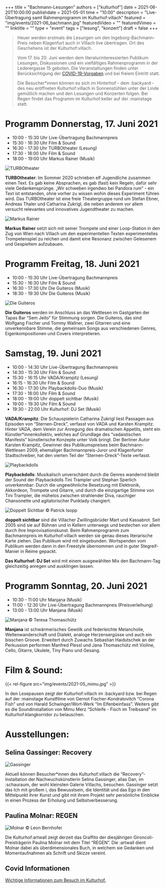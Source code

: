 +++
title = "Bachmann-Lesungen"
authors = ["kulturhof"]
date = 2021-06-20T10:00:00
publishdate = 2021-05-01
time = "10:00"
description = "Live-Übertragung samt Rahmenprogramm im Kulturhof:villach"
featured = "img/events/2021-06_bachmann.jpg"
featuredVideo = ""
featuredVimeo = ""
linktitle = ""
type = "event"
tags = ["lesung", "konzert"]
draft = false
+++

>Heuer werden erstmals die Lesungen um den Ingeborg-Bachmann-Preis neben Klagenfurt auch in Villach live übertragen. Ort des Geschehens ist der Kulturhof:villach.
>
> Vom 17. bis 20. Juni werden dem literaturinteressierten Publikum Lesungen, Diskussionen und ein vielfältiges Rahmenprogramm in der Lederergasse 15 geboten. Die Veranstaltungen finden unter Berücksichtigung der [COVID-19-Vorgaben](covid-info) und bei freiem Eintritt statt.
>
> Die Besucher\*innen können es sich im Hinterhof - dem :backyard - des neu eröffneten Kulturhof:villach in Sonnenstühlen unter der Linde gemütlich machen und den Lesungen und Konzerten folgen. Bei Regen findet das Programm im Kulturhof:keller auf der :mainstage statt.




# Programm Donnerstag, 17. Juni 2021

- 10:00 - 15:30 Uhr     Live-Übertragung Bachmannpreis
- 15:30 - 16:30 Uhr     Film & Sound
- 16:30 - 17:30 Uhr     TURBOtheater (Lesung)
- 17:30 - 18:00 Uhr    Film & Sound
- 18:00 - 19:00 Uhr    Markus Rainer (Musik)

![TURBOtheater](/img/events/2021-06_turbo.jpg)

**TURBOtheater**: Im Sommer 2020 schrieben elf Jugendliche zusammen einen Text. Es gab keine Absprachen, es gab (fast) kein Regeln, dafür sehr viele Gedankensprünge. „Wir schweben irgendwo bei Pandora rum" - ein Text ist entstanden, ohne vorher zu wissen wohin dieses Experiment führen wird.
Das TURBOtheater ist eine freie Theatergruppe rund um Stefan Ebner, Andreas Thaler und Catharina Zukrigl, die neben anderem vor allem versucht relevantes und innovatives Jugendtheater zu machen.

![Markus Rainer](/img/events/2021-06_markusrainer.jpg)

**Markus Rainer** setzt sich mit seiner Trompete und einer Loop-Station in den Zug von Wien nach Villach um den experimentellen Texten experimentelles Trompetenspiel zu reichen und damit eine Resonanz zwischen Gelesenem und Gespieltem aufzubauen.

# Programm Freitag, 18. Juni 2021

- 10:00 - 15:30 Uhr     Live-Übertragung Bachmannpreis
- 15:30 - 16:30 Uhr    Film & Sound
- 16:30 - 17:30 Uhr     Die Guiteros (Musik)
- 18:30 - 19:30 Uhr    Die Guiteros (Musik)

![Die Guiteros](/img/events/2021-06_guiteros.jpg)

**Die Guiteros** werden im Anschluss an das Wettlesen im Gastgarten der Tapas Bar “Sem Jeito” für Stimmung sorgen. Die Guiteros, das sind Wolfgang Fischer und Tommy Wallner, zwei Gitarren und eine unverkennbare Stimme, die gemeinsam Songs aus verschiedenen Genres, Eigenkompositionen und Covers interpretieren.

# Samstag, 19. Juni 2021

- 10:00 - 14:30 Uhr     Live-Übertragung Bachmannpreis
- 14:30 - 15:30 Uhr     Film & Sound
- 15:30 - 16:15 Uhr     VADA/Krampitz (Lesung)
- 16:15 - 16:30 Uhr    Film & Sound
- 16:30 - 17:30 Uhr    Playbackdolls-Duo (Musik)
- 17:30 - 18:00 Uhr    Film & Sound
- 18:00 - 19:00 Uhr    doppelt sichtbar (Musik)
- 19:00 - 19:30 Uhr    Film & Sound
- 19:30 - 22:00 Uhr    Kulturhof: DJ Set (Musik)

**VADA/Krampitz**: Die Schauspielerin Catharina Zukrigl liest Passagen aus Episoden von “Sternen-Dreck”, verfasst von VADA und Karsten Krampitz.
Hinter VADA, dem Verein zur Anregung des dramatischen Appetits, steht ein Künstler*innenkollektiv, welches auf Grundlage des “vadaistischen Manifests” künstlerische Konzepte unter Volk bringt.
Der Berliner Autor Karsten Krampitz, Gewinner des Publikumspreises beim Bachmann-Wettlesen 2009, ehemaliger Bachmannpreis-Juror und Klagenfurter Stadtschreiber, hat den vierten Teil der “Sternen-Dreck”-Texte verfasst.

![Playbackdolls](/img/events/2021-06_playbackdolls.jpg)

**Playbackdolls**: Musikalisch unverschämt durch die Genres wandernd bleibt der Sound der Playbackdolls Tini Trampler und Stephan Sperlich unverkennbar: Durch die ungewöhnliche Besetzung mit Elektronik, Akkordeon, Trompete und Gitarre, und durch die einzigartige Stimme von Tini Trampler, die mühelos zwischen strahlender Diva, rauchiger Chansonette und agitatorischer Punklady changiert.

![Doppelt Sichtbar](/img/events/2021-06_doppeltsichtbar.jpg)
© Patrick Isopp

**doppelt sichtbar** sind die Villacher Zwillingsbrüder Mart und Kassabrot. Seit 2005 sind sie auf Bühnen und in Kellern unterwegs und bestechen vor allem durch ihre Improvisationskunst.
Beim Rahmenprogramm zum Bachmannpreis im Kulturhof:villach werden sie genau dieses literarische Karte ziehen. Das Publikum wird mit eingebunden. Wortspenden vom Publikum werden dann in den Freestyle übernommen und in guter Stegreif-Manier in Reime gepackt.

**Das Kulturhof: DJ Set** wird mit einem ausgewählten Mix den Bachmann-Tag gleichzeitig anregen und ausklingen lassen.

# Programm Sonntag, 20. Juni 2021

- 10:30 - 11:00 Uhr     Manjana (Musik)
- 11:00 - 12:30 Uhr     Live-Übertragung Bachmannpreis (Preisverleihung)
- 13:00 - 13:00 Uhr    Manjana (Musik)

![Manjana](/img/events/2021-06_manjana.jpg)
© Teresa Thomaschütz

**Manjana** ist schwärmerisches Gewölk und federleichte Melancholie, Weltenwanderschaft und Dialekt, analoge Herzensergüsse und auch ein bisschen Groove. Erweitert durch Zuwachs Sebastian Haidutschek an der Perkussion performen Manfred Plessl und Jana Thomaschütz mit Violine, Cello, Gitarre, Ukulele, Tiny Piano und Gesang. 



# Film & Sound:

{{< rel-figure src="img/events/2021-05_mimu.jpg" >}}

In den Lesepausen zeigt der Kulturhof:villach im :backyard bzw. bei Regen auf der :mainstage Kunstfilme von Gernot Fischer-Kondratovitch “Corona Fish” und von Harald Schwinger/Wort-Werk “Im Elfenbeinfass”.
Weiters gibt es die Soundinstallation von Mimu Merz “Schleife - Fisch im Treibsand” im Kulturhof:klangkorridor zu belauschen.


# Ausstellungen:

## Selina Gassinger: Recovery

![Gassinger](/img/events/2021-06_gassinger.jpg)

Aktuell können Besucher*innen des Kulturhof:villach die “Recovery”-Installation der Nachwuchskünstlerin Selina Gassinger, alias Dan, im :schauraum, der wohl kleinsten Galerie Villachs, besuchen. Gassinger setzt das Ich mit großem i, das Bewusstsein, die Identität und das Ego in den Mittelpunkt ihrer Kunst und gibt mit ihrem Projekt sehr persönliche Einblicke in einen Prozess der Erholung und Selbstverbesserung.

## Paulina Molnar: REGEN

![Molnar](/img/events/2021-06_molnar.jpg)
© Leon Bernhofer

Die Kulturhof:artwall zeigt derzeit das Graffito der diesjährigen Gironcoli-Preisträgerin Paulina Molnar mit dem Titel “REGEN”. Die :artwall dient Molnar dabei als überdimensionales Buch, in welchem sie Gedanken und Momentaufnahmen als Schrift und Skizze vereint.


## Covid Informationen

[Wichtige Informationen zum Besuch im Kulturhof.](covid-info)